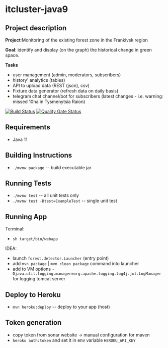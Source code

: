 # itcluster-java9

## Project description
**Project**:Monitoring of the existing forest zone in the Frankivsk region

**Goal**: identify and display (on the graph) the historical change in green space.

**Tasks**
* user management (admin, moderators, subscribers)
* history' analytics (tables)
* API to upload data (REST (json), csv)
* Fixture data generator (refresh data on daily basis)
* telegram chat channel/bot for subscribers (latest changes - i.e. warning: missed 10ha in Tysmenytsia Raion)

[![Build Status](https://travis-ci.com/mentorshipprojects/itcluster-java9.svg?branch=master)](https://travis-ci.com/mentorshipprojects/itcluster-java9)
[![Quality Gate Status](https://sonarcloud.io/api/project_badges/measure?project=com.heroku.sample%3Aitcluster-java9&metric=alert_status)](https://sonarcloud.io/dashboard?id=com.heroku.sample%3Aitcluster-java9)

## Requirements

 * Java 11

## Building Instructions

 * `./mvnw package` -- build executable jar

## Running Tests
 
 * `./mvnw test` -- all unit tests only
 * `./mvnw test -Dtest=ExampleTest` -- single unit test
 
## Running App

Terminal:
 * `sh target/bin/webapp`

 IDEA:
 * launch `forest.detector.Launcher` (entry point)
 * add `mvn package` | `mvn clean package` command into launcher
 * add to VM options `-Djava.util.logging.manager=org.apache.logging.log4j.jul.LogManager` for logging tomcat server

## Deploy to Heroku

* `mvn heroku:deploy` -- deploy to your app (host)

## Token generation
 * copy token from sonar website -> manual configuration for maven
 * `heroku auth:token` and set it in env variable `HEROKU_API_KEY`